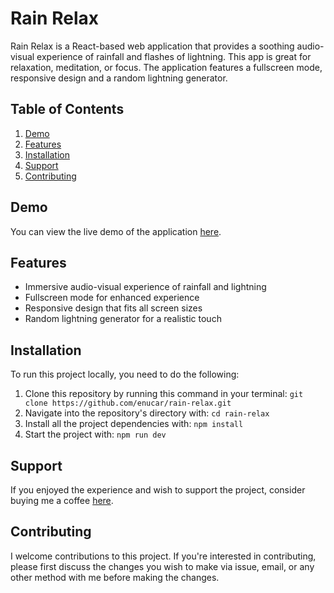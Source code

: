 # Rain Relax

Rain Relax is a React-based web application that provides a soothing audio-visual experience of rainfall and flashes of lightning. This app is great for relaxation, meditation, or focus. The application features a fullscreen mode, responsive design and a random lightning generator. 

## Table of Contents

1. [Demo](#demo)
2. [Features](#features)
3. [Installation](#installation)
4. [Support](#support)
5. [Contributing](#contributing)

## Demo
You can view the live demo of the application [here](https://enucar.github.io/rain-relax).

## Features

- Immersive audio-visual experience of rainfall and lightning
- Fullscreen mode for enhanced experience
- Responsive design that fits all screen sizes
- Random lightning generator for a realistic touch

## Installation

To run this project locally, you need to do the following:

1. Clone this repository by running this command in your terminal:
   `git clone https://github.com/enucar/rain-relax.git`
2. Navigate into the repository's directory with: `cd rain-relax`
3. Install all the project dependencies with: `npm install`
4. Start the project with: `npm run dev`

## Support

If you enjoyed the experience and wish to support the project, consider buying me a coffee [here](https://www.buymeacoffee.com/enucar).

## Contributing

I welcome contributions to this project. If you're interested in contributing, please first discuss the changes you wish to make via issue, email, or any other method with me before making the changes. 
